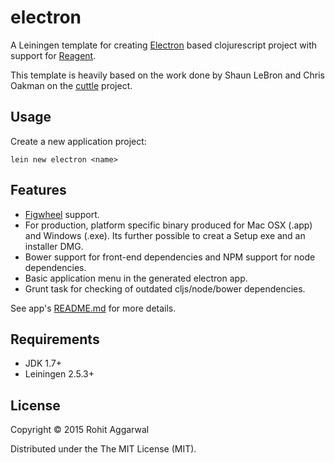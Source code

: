 # electron

A Leiningen template for creating [Electron](https://github.com/atom/electron) based clojurescript project with support for [Reagent](https://reagent-project.github.io/).

This template is heavily based on the work done by Shaun LeBron and Chris Oakman on the [cuttle](https://github.com/oakmac/cuttle) project.

## Usage

Create a new application project:

```
lein new electron <name>
```

## Features

* [Figwheel](https://github.com/bhauman/lein-figwheel) support.
* For production, platform specific binary produced for Mac OSX (.app) and Windows (.exe). Its further possible to creat a Setup exe and an installer DMG.
* Bower support for front-end dependencies and NPM support for node dependencies.
* Basic application menu in the generated electron app.
* Grunt task for checking of outdated cljs/node/bower dependencies.

See app's [README.md](/resources/leiningen/new/electron/README.md) for more details.

## Requirements

* JDK 1.7+
* Leiningen 2.5.3+

## License

Copyright © 2015 Rohit Aggarwal

Distributed under the The MIT License (MIT).

